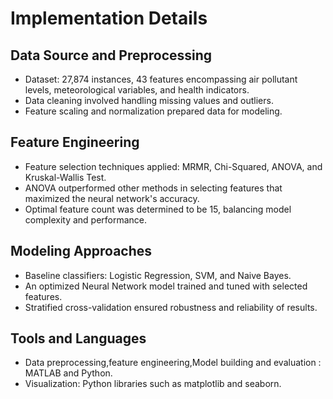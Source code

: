 # Implementation Details

## Data Source and Preprocessing
- Dataset: 27,874 instances, 43 features encompassing air pollutant levels, meteorological variables, and health indicators.
- Data cleaning involved handling missing values and outliers.
- Feature scaling and normalization prepared data for modeling.

## Feature Engineering
- Feature selection techniques applied: MRMR, Chi-Squared, ANOVA, and Kruskal-Wallis Test.
- ANOVA outperformed other methods in selecting features that maximized the neural network's accuracy.
- Optimal feature count was determined to be 15, balancing model complexity and performance.

## Modeling Approaches
- Baseline classifiers: Logistic Regression, SVM, and Naive Bayes.
- An optimized Neural Network model trained and tuned with selected features.
- Stratified cross-validation ensured robustness and reliability of results.

## Tools and Languages
- Data preprocessing,feature engineering,Model building and evaluation : MATLAB and Python.
- Visualization: Python libraries such as matplotlib and seaborn.
